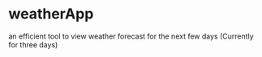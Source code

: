 # weatherApp
an efficient tool to view weather forecast for the next few days
(Currently for three days)
